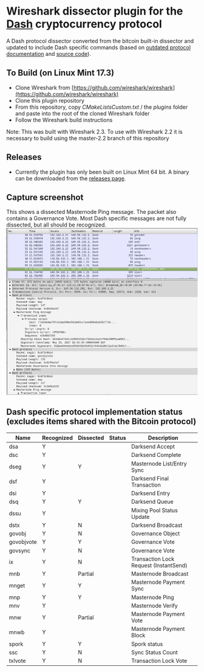 # Wireshark dissector plugin for the [Dash](https://www.dash.org/) cryptocurrency protocol
A Dash protocol dissector converted from the bitcoin built-in dissector and updated to include Dash specific commands (based on [outdated protocol documentation](https://github.com/dashpay/dash/blob/master/dash-docs/protocol-documentation.md) and [source code](https://github.com/dashpay/dash/blob/master/src/protocol.cpp)).

## To Build (on Linux Mint 17.3)
 - Clone Wireshark from [https://github.com/wireshark/wireshark](https://github.com/wireshark/wireshark) 
 - Clone this plugin repository
 - From this repository, copy *CMakeListsCustom.txt* / the *plugins* folder and paste into the root of the cloned Wireshark folder
 - Follow the Wireshark build instructions

Note: This was built with Wireshark 2.3.  To use with Wireshark 2.2 it is necessary to build using the master-2.2 branch of this repository

## Releases
 - Currently the plugin has only been built on Linux Mint 64 bit.  A binary can be downloaded from the [releases page](https://github.com/thephez/wireshark-plugin-dash/releases/latest).

## Capture screenshot
This shows a dissected Masternode Ping message. The packet also contains a Governance Vote.  Most Dash specific messages are not fully dissected, but all should be recognized.
![](plugins/dash/wireshark-dash-dissection.png)

## Dash specific protocol implementation status (excludes items shared with the Bitcoin protocol)
Name | Recognized | Dissected | Status | Description
--- | --- | --- | --- | ---
dsa | Y |  |  | Darksend Accept
dsc | Y |  |  | Darksend Complete
dseg | Y | Y |  | Masternode List/Entry Sync
dsf | Y |  |  | Darksend Final Transaction
dsi | Y |  |  | Darksend Entry
dsq | Y | Y |  | Darksend Queue
dssu | Y |  |  | Mixing Pool Status Update
dstx | Y | N |  | Darksend Broadcast
govobj | Y | N |  | Governance Object
govobjvote | Y | Y |  | Governance Vote
govsync | Y | N |  | Governance Vote
ix | Y | N |  | Transaction Lock Request (InstantSend)
mnb | Y | Partial |  | Masternode Broadcast
mnget | Y | Y |  | Masternode Payment Sync
mnp | Y | Y |  | Masternode Ping
mnv | Y |  |  | Masternode Verify
mnw | Y | Partial |  | Masternode Payment Vote
mnwb | Y |  |  | Masternode Payment Block
spork| Y | Y |  | Spork status
ssc | Y | N |  | Sync Status Count
txlvote | Y | N |  | Transaction Lock Vote
